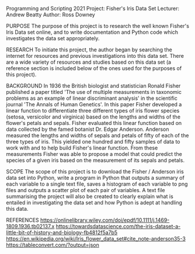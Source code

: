 Programming and Scripting 2021 Project: Fisher's Iris Data Set
Lecturer: Andrew Beatty
Author: Ross Downey

PURPOSE
The purpose of this project is to research the well known Fisher's Iris Data set online, 
and to write documentation and Python code which investigates the data set appropriately.

RESEARCH
To initiate this project, the author began by searching the internet for resources and previous
investigations into this data set. There are a wide variety of resources and studies based on this
data set (a reference section is included below of the ones used for the purposes of this project).

BACKGROUND
In 1936 the British biologist and statistician Ronald Fisher published a paper titled 
'The use of multiple measurements in taxonomic problems as an example of linear discriminant analysis'
in the scientific journal 'The Annals of Human Genetics'. In this paper Fisher developed a linear function to differentiate three different types of iris flower species (setosa, versicolor and virginica)
based on the lengths and widths of the flower's petals and sepals. Fisher evaluated this linear function based on data collected by the famed botanist Dr. Edgar Anderson. Anderson measured the lengths and widths of sepals and petals of fifty of each of the three types of iris. This yielded one hundred and fifty samples of data to work with and to help build Fisher's linear function. 
From these measurements Fisher was able to propose a model that could predict the species of a given iris based on the measurement of its sepals and petals.

SCOPE
The scope of this project is to download the Fisher / Anderson iris data set into Python, write a program in Python that outputs a summary of each variable to a single text file, saves a histogram of each variable to png files and outputs a scatter plot of each pair of variables. A text file summarising the project will also be created to clearly explain what is entailed in investigating the data set and how Python is adept at handling this data.

REFERENCES
https://onlinelibrary.wiley.com/doi/epdf/10.1111/j.1469-1809.1936.tb02137.x
https://towardsdatascience.com/the-iris-dataset-a-little-bit-of-history-and-biology-fb4812f5a7b5
https://en.wikipedia.org/wiki/Iris_flower_data_set#cite_note-anderson35-3
https://tableconvert.com/?output=json
